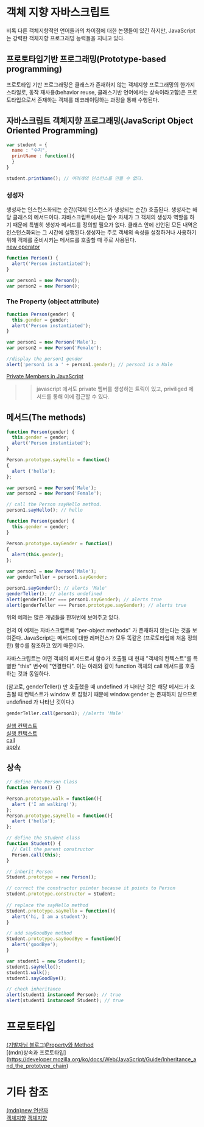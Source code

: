 # 객체 지향 자바스크립트
비록 다른 객체지향적인 언어들과의 차이점에 대한 논쟁들이 있긴 하지만, JavaScript는 강력한 객체지향 프로그래밍 능력들을 지니고 있다.
  
## 프로토타입기반 프로그래밍(Prototype-based programming)
프로토타입 기반 프로그래밍은 클래스가 존재하지 않는 객체지향 프로그래밍의 한가지 스타일로, 동작 재사용(behavior reuse, 클래스기반 언어에서는 상속이라고함)은 프로토타입으로서 존재하는 객체를 데코레이팅하는 과정을 통해 수행된다.

## 자바스크립트 객체지향 프로그래밍(JavaScript Object Oriented Programming)
```javascript
var student = {
  name : "수지",
  printName : function(){
  }
}

student.printName(); // 여러개의 인스턴스를 만들 수 없다.
```

### 생성자
생성자는 인스턴스화되는 순간((객체 인스턴스가 생성되는 순간) 호출된다. 생성자는 해당 클래스의 메서드이다. 자바스크립트에서는 함수 자체가 그 객체의 생성자 역할을 하기 때문에 특별히 생성자 메서드를 정의할 필요가 없다. 클래스 안에 선언된 모든 내역은 인스턴스화되는 그 시간에 실행된다.생성자는 주로 객체의 속성을 설정하거나 사용하기 위해 객체를 준비시키는 메서드를 호출할 때 주로 사용된다.  
[new operator](https://developer.mozilla.org/en-US/docs/Web/JavaScript/Reference/Operators/new)   
```javascript
function Person() {
  alert('Person instantiated');
}

var person1 = new Person();
var person2 = new Person();
```

### The Property (object attribute)

```javascript
function Person(gender) {
  this.gender = gender;
  alert('Person instantiated');
}

var person1 = new Person('Male');
var person2 = new Person('Female');

//display the person1 gender
alert('person1 is a ' + person1.gender); // person1 is a Male
```
[Private Members in JavaScript](http://javascript.crockford.com/private.html)
>> javascript 에서도 private 멤버를 생성하는 트릭이 있고, priviliged 메서드를 통해 이에 접근할 수 있다.

## 메서드(The methods)
```javascript
function Person(gender) {
  this.gender = gender;
  alert('Person instantiated');
}

Person.prototype.sayHello = function()
{
  alert ('hello');
};

var person1 = new Person('Male');
var person2 = new Person('Female');

// call the Person sayHello method.
person1.sayHello(); // hello
```
```javascript
function Person(gender) {
  this.gender = gender;
}

Person.prototype.sayGender = function()
{
  alert(this.gender);
};

var person1 = new Person('Male');
var genderTeller = person1.sayGender;

person1.sayGender(); // alerts 'Male'
genderTeller(); // alerts undefined
alert(genderTeller === person1.sayGender); // alerts true
alert(genderTeller === Person.prototype.sayGender); // alerts true
```

위의 예제는 많은 개념들을 한꺼번에 보여주고 있다. 

먼저 이 예제는 자바스크립트에 "per-object methods" 가 존재하지 않는다는 것을 보여준다. JavaScript는 메서드에 대한 레퍼런스가 모두 똑같은 (프로토타입에 처음 정의한) 함수를 참조하고 있기 때문이다.
 
자바스크립트는 어떤 객체의 메서드로서 함수가 호출될 때 현재 "객체의 컨텍스트"를 특별한 "this" 변수에 "연결한다". 이는 아래와 같이 function 객체의 call 메서드를 호출하는 것과 동일하다.
 
(참고로, genderTeller() 만 호출했을 때 undefined 가 나타난 것은 해당 메서드가 호출될 때 컨텍스트가 window 로 잡혔기 때문에 window.gender 는 존재하지 않으므로 undefined 가 나타난 것이다.)

```javascript
genderTeller.call(person1); //alerts 'Male'
```  
[실행 컨택스트](https://developer.mozilla.org/ko/docs/Web/JavaScript/Reference/Operators/this)  
[실행 컨택스트](http://www.nextree.co.kr/p7363/)  
[call](https://developer.mozilla.org/ko/docs/Web/JavaScript/Reference/Global_Objects/Function/call)  
[apply](https://developer.mozilla.org/ko/docs/Web/JavaScript/Reference/Global_Objects/Function/apply)  

## 상속
```javascript
// define the Person Class
function Person() {}

Person.prototype.walk = function(){
  alert ('I am walking!');
};
Person.prototype.sayHello = function(){
  alert ('hello');
};

// define the Student class
function Student() {
  // Call the parent constructor
  Person.call(this);
}

// inherit Person
Student.prototype = new Person();

// correct the constructor pointer because it points to Person
Student.prototype.constructor = Student;
 
// replace the sayHello method
Student.prototype.sayHello = function(){
  alert('hi, I am a student');
}

// add sayGoodBye method
Student.prototype.sayGoodBye = function(){
  alert('goodBye');
}

var student1 = new Student();
student1.sayHello();
student1.walk();
student1.sayGoodBye();

// check inheritance
alert(student1 instanceof Person); // true 
alert(student1 instanceof Student); // true
```

# 프로토타입
[(기발자님 블로그)Property와 Method](https://brunch.co.kr/@brunch92ny/17)   
[(mdn)상속과 프로토타입] (https://developer.mozilla.org/ko/docs/Web/JavaScript/Guide/Inheritance_and_the_prototype_chain)  
  
# 기타 참조
[(mdn)new 연산자](https://developer.mozilla.org/en-US/docs/Web/JavaScript/Reference/Operators/new)  
[객체지향](https://opentutorials.org/module/570/5102)
[객체지향](https://github.com/zhenos/WebUIProject-3rdSemester/wiki/JavaScript-Chapter-6)
[](http://www.nextree.co.kr/p7323/)

